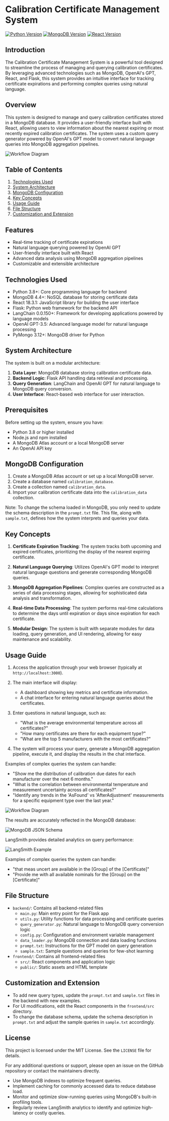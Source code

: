 # Calibration Certificate Management System

[![Python Version](https://img.shields.io/badge/python-3.8%2B-blue.svg)](https://www.python.org/downloads/)
[![MongoDB Version](https://img.shields.io/badge/mongodb-4.4%2B-green.svg)](https://www.mongodb.com/try/download/community)
[![React Version](https://img.shields.io/badge/react-18.3.1-blue.svg)](https://reactjs.org/)

## Introduction
The Calibration Certificate Management System is a powerful tool designed to streamline the process of managing and querying calibration certificates. By leveraging advanced technologies such as MongoDB, OpenAI's GPT, React, and Flask, this system provides an intuitive interface for tracking certificate expirations and performing complex queries using natural language.

## Overview
This system is designed to manage and query calibration certificates stored in a MongoDB database. It provides a user-friendly interface built with React, allowing users to view information about the nearest expiring or most recently expired calibration certificates. The system uses a custom query generator powered by OpenAI's GPT model to convert natural language queries into MongoDB aggregation pipelines.

![Workflow Diagram](frontend/public/images/workflowdiagram.jpg)

## Table of Contents

1. [Technologies Used](#technologies-used)
2. [System Architecture](#system-architecture)
3. [MongoDB Configuration](#mongodb-configuration)
4. [Key Concepts](#key-concepts)
5. [Usage Guide](#usage-guide)
6. [File Structure](#file-structure)
7. [Customization and Extension](#customization-and-extension)

## Features
- Real-time tracking of certificate expirations
- Natural language querying powered by OpenAI GPT
- User-friendly interface built with React
- Advanced data analysis using MongoDB aggregation pipelines
- Customizable and extensible architecture

## Technologies Used
- Python 3.8+: Core programming language for backend
- MongoDB 4.4+: NoSQL database for storing certificate data
- React 18.3.1: JavaScript library for building the user interface
- Flask: Python web framework for the backend API
- LangChain 0.0.150+: Framework for developing applications powered by language models
- OpenAI GPT-3.5: Advanced language model for natural language processing
- PyMongo 3.12+: MongoDB driver for Python

## System Architecture
The system is built on a modular architecture:

1. **Data Layer**: MongoDB database storing calibration certificate data.
2. **Backend Logic**: Flask API handling data retrieval and processing.
3. **Query Generation**: LangChain and OpenAI GPT for natural language to MongoDB query conversion.
4. **User Interface**: React-based web interface for user interaction.

## Prerequisites
Before setting up the system, ensure you have:
- Python 3.8 or higher installed
- Node.js and npm installed
- A MongoDB Atlas account or a local MongoDB server
- An OpenAI API key


## MongoDB Configuration

1. Create a MongoDB Atlas account or set up a local MongoDB server.
2. Create a database named `calibration_database`.
3. Create a collection named `calibration_data`.
4. Import your calibration certificate data into the `calibration_data` collection.

Note: To change the schema loaded in MongoDB, you only need to update the schema description in the `prompt.txt` file. This file, along with `sample.txt`, defines how the system interprets and queries your data.

## Key Concepts

1. **Certificate Expiration Tracking**: The system tracks both upcoming and expired certificates, prioritizing the display of the nearest expiring certificate.

2. **Natural Language Querying**: Utilizes OpenAI's GPT model to interpret natural language questions and generate corresponding MongoDB queries.

3. **MongoDB Aggregation Pipelines**: Complex queries are constructed as a series of data processing stages, allowing for sophisticated data analysis and transformation.

4. **Real-time Data Processing**: The system performs real-time calculations to determine the days until expiration or days since expiration for each certificate.

5. **Modular Design**: The system is built with separate modules for data loading, query generation, and UI rendering, allowing for easy maintenance and scalability.

## Usage Guide

1. Access the application through your web browser (typically at `http://localhost:3000`).

2. The main interface will display:
   - A dashboard showing key metrics and certificate information.
   - A chat interface for entering natural language queries about the certificates.

3. Enter questions in natural language, such as:
   - "What is the average environmental temperature across all certificates?"
   - "How many certificates are there for each equipment type?"
   - "What are the top 5 manufacturers with the most certificates?"

4. The system will process your query, generate a MongoDB aggregation pipeline, execute it, and display the results in the chat interface.
   
Examples of complex queries the system can handle:
- "Show me the distribution of calibration due dates for each manufacturer over the next 6 months."
- "What is the correlation between environmental temperature and measurement uncertainty across all certificates?"
- "Identify any trends in the 'AsFound' vs 'AfterAdjustment' measurements for a specific equipment type over the last year."

![Workflow Diagram](frontend/public/images/AgentAI.jpg)

The results are accurately reflected in the MongoDB database:

![MongoDB JSON Schema](frontend/public/images/MongoDB-JsonSchema.jpg)

LangSmith provides detailed analytics on query performance:

![LangSmith Example](frontend/public/images/LangSmithExample.jpg)

Examples of complex queries the system can handle:
- "that meas uncert are available in the [Group] of the [Certificate]"
- "Provide me with all available nominals for the [Group] on the [Certificate]"


## File Structure

- `backend/`: Contains all backend-related files
  - `main.py`: Main entry point for the Flask app
  - `utils.py`: Utility functions for data processing and certificate queries
  - `query_generator.py`: Natural language to MongoDB query conversion logic
  - `config.py`: Configuration and environment variable management
  - `data_loader.py`: MongoDB connection and data loading functions
  - `prompt.txt`: Instructions for the GPT model on query generation
  - `sample.txt`: Sample questions and queries for few-shot learning
- `frontend/`: Contains all frontend-related files
  - `src/`: React components and application logic
  - `public/`: Static assets and HTML template

## Customization and Extension

- To add new query types, update the `prompt.txt` and `sample.txt` files in the backend with new examples.
- For UI modifications, edit the React components in the `frontend/src` directory.
- To change the database schema, update the schema description in `prompt.txt` and adjust the sample queries in `sample.txt` accordingly.

## License
This project is licensed under the MIT License. See the `LICENSE` file for details.

For any additional questions or support, please open an issue on the GitHub repository or contact the maintainers directly.
- Use MongoDB indexes to optimize frequent queries.
- Implement caching for commonly accessed data to reduce database load.
- Monitor and optimize slow-running queries using MongoDB's built-in profiling tools.
- Regularly review LangSmith analytics to identify and optimize high-latency or costly queries.

